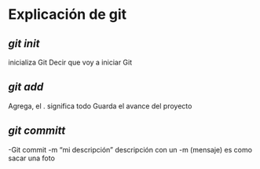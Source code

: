 # Explicación de git 
## *git init*
inicializa Git
Decir que  voy a iniciar Git

## *git add*
Agrega, el . significa todo
Guarda el avance del proyecto

## *git committ* 
-Git commit -m “mi descripción”
descripción con un -m  (mensaje)
es como sacar una foto